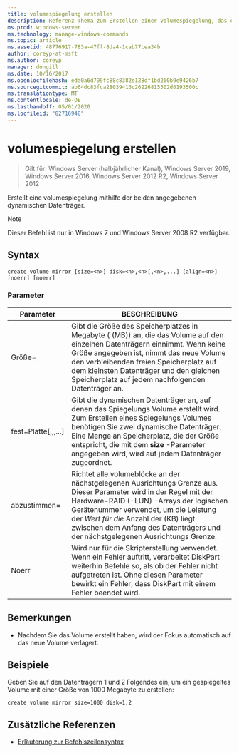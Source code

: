 ```yaml
---
title: volumespiegelung erstellen
description: Referenz Thema zum Erstellen einer volumespiegelung, das eine volumespiegelung mithilfe der beiden angegebenen dynamischen Datenträger erstellt.
ms.prod: windows-server
ms.technology: manage-windows-commands
ms.topic: article
ms.assetid: 48776917-783a-47ff-8da4-1cab77cea34b
author: coreyp-at-msft
ms.author: coreyp
manager: dongill
ms.date: 10/16/2017
ms.openlocfilehash: eda0a6d799fc88c8382e128df1bd260b9e9426b7
ms.sourcegitcommit: ab64dc83fca28039416c26226815502d0193500c
ms.translationtype: MT
ms.contentlocale: de-DE
ms.lasthandoff: 05/01/2020
ms.locfileid: "82716948"
---
```

# <a name="create-volume-mirror"></a>volumespiegelung erstellen

> Gilt für: Windows Server (halbjährlicher Kanal), Windows Server 2019, Windows Server 2016, Windows Server 2012 R2, Windows Server 2012

Erstellt eine volumespiegelung mithilfe der beiden angegebenen dynamischen Datenträger.  
  
> [!NOTE]  
> Dieser Befehl ist nur in Windows 7 und Windows Server 2008 R2 verfügbar.

## <a name="syntax"></a>Syntax  
  
```  
create volume mirror [size=<n>] disk=<n>,<n>[,<n>,...] [align=<n>] [noerr] [noerr]  
```  
  
### <a name="parameters"></a>Parameter  
  
|         Parameter         |                                                                                                                                     BESCHREIBUNG                                                                                                                                     |
|---------------------------|-------------------------------------------------------------------------------------------------------------------------------------------------------------------------------------------------------------------------------------------------------------------------------------|
|         Größe\=<n>         |                 Gibt die Größe des Speicherplatzes in Megabyte ( \(MB\)) an, die das Volume auf den einzelnen Datenträgern einnimmt. Wenn keine Größe angegeben ist, nimmt das neue Volume den verbleibenden freien Speicherplatz auf dem kleinsten Datenträger und den gleichen Speicherplatz auf jedem nachfolgenden Datenträger an.                 |
| fest\=<n>Platte<n>\[,<n>,,...\] |                       Gibt die dynamischen Datenträger an, auf denen das Spiegelungs Volume erstellt wird. Zum Erstellen eines Spiegelungs Volumes benötigen Sie zwei dynamische Datenträger. Eine Menge an Speicherplatz, die der Größe entspricht, die mit dem **size** -Parameter angegeben wird, wird auf jedem Datenträger zugeordnet.                        |
|        abzustimmen\=<n>         | Richtet alle volumeblöcke an der nächstgelegenen Ausrichtungs Grenze aus. Dieser Parameter wird in der Regel mit der Hardware-RAID \(-LUN\) -Arrays der logischen Gerätenummer verwendet, um die Leistung der *Wert für die* Anzahl der \(KB\) liegt zwischen dem Anfang des Datenträgers und der nächstgelegenen Ausrichtungs Grenze. |
|           Noerr           |                                        Wird nur für die Skripterstellung verwendet. Wenn ein Fehler auftritt, verarbeitet DiskPart weiterhin Befehle so, als ob der Fehler nicht aufgetreten ist. Ohne diesen Parameter bewirkt ein Fehler, dass DiskPart mit einem Fehler beendet wird.                                         |
  
## <a name="remarks"></a>Bemerkungen  
  
-   Nachdem Sie das Volume erstellt haben, wird der Fokus automatisch auf das neue Volume verlagert.  
  
## <a name="examples"></a>Beispiele  
Geben Sie auf den Datenträgern 1 und 2 Folgendes ein, um ein gespiegeltes Volume mit einer Größe von 1000 Megabyte zu erstellen:  
  
```  
create volume mirror size=1000 disk=1,2  
```  
  
## <a name="additional-references"></a>Zusätzliche Referenzen  
- [Erläuterung zur Befehlszeilensyntax](command-line-syntax-key.md)  
  

  

